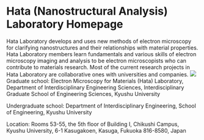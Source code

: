 # Hata (Nanostructural Analysis) Laboratory Homepage
Hata Laboratory develops and uses new methods of electron microscopy for clarifying nanostructures and their relationships with material properties. Hata Laboratory members learn fundamentals and various skills of electron microscopy imaging and analysis to be electron microscopists who can contribute to materials research. Most of the current research projects in Hata Laboratory are collaborative ones with universities and companies.
![](https://github.com/Shirakaw/Hata_lab/blob/main/LAB_PAGE/IAMGE/LAB_MEMBERS.GIF?raw=true)
Graduate school: Electron Microscopy for Materials (Hata) Laboratory, Department of Interdisciplinary Engineering Sciences, Interdisciplinary Graduate School of Engineering Sciences, Kyushu University

 

Undergraduate school: Department of Interdisciplinary Engineering, School of Engineering, Kyushu University

Location: Rooms 53-55, the 5th floor of Building I, Chikushi Campus, Kyushu University, 6-1 Kasugakoen, Kasuga, Fukuoka 816-8580, Japan
